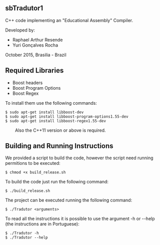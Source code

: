 ## sbTradutor1

C++ code implementing an "Educational Assembly" Compiler. 

Developed by:
  - Raphael Arthur Resende
  - Yuri Gonçalves Rocha

October 2015, Brasilia - Brazil

## Required Libraries
   - Boost headers
   - Boost Program Options
   - Boost Regex
  
To install them use the following commands:
```
$ sudo apt-get install libboost-dev
$ sudo apt-get install libboost-program-options1.55-dev 
$ sudo apt-get install libboost-regex1.55-dev
```
        
Also the C++11 version or above is required.

## Building and Running Instructions

We provided a script to build the code, however the script need running permitions to be executed:
```
$ chmod +x build_release.sh
```
To build the code just run the following command:
```
$ ./build_release.sh
```
The project can be executed running the following command:
```
$ ./Tradutor <arguments>
```
To read all the instructions it is possible to use the argument -h or --help (the instructions are in Portuguese):
```
$ ./Tradutor -h
$ ./Tradutor --help
```

